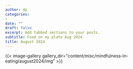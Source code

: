 ```yaml
---
author: dp
categories:
- 
date: ""
draft: false
excerpt: Add tabbed sections to your posts.
subtitle: Food on my plate Aug 2024
title: August 2024
---
```

{{< image-gallery gallery_dir="content/misc/mindfulness-in-eating/august2024/img" >}}